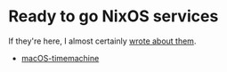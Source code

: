 # Ready to go NixOS services
If they're here, I almost certainly [wrote about them](https://www.jarmac.org).

- [macOS-timemachine](https://jarmac.org/time-machine.html#time-machine)
